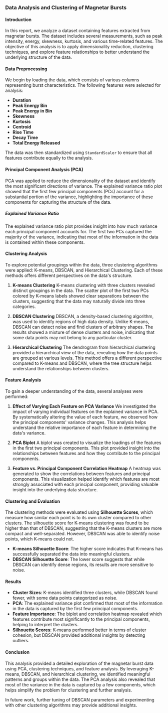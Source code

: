 ### Data Analysis and Clustering of Magnetar Bursts

#### Introduction
In this report, we analyze a dataset containing features extracted from magnetar bursts. The dataset includes several measurements, such as peak intensity, energy, skewness, kurtosis, and various time-related features. The objective of this analysis is to apply dimensionality reduction, clustering techniques, and explore feature relationships to better understand the underlying structure of the data.

#### Data Preprocessing
We begin by loading the data, which consists of various columns representing burst characteristics. The following features were selected for analysis:

- **Duration**
- **Peak Energy Bin**
- **Peak Energy in Bin**
- **Skewness**
- **Kurtosis**
- **Centroid**
- **Rise Time**
- **Decay Time**
- **Total Energy Released**

The data was then standardized using `StandardScaler` to ensure that all features contribute equally to the analysis.

#### Principal Component Analysis (PCA)
PCA was applied to reduce the dimensionality of the dataset and identify the most significant directions of variance. The explained variance ratio plot showed that the first few principal components (PCs) account for a substantial portion of the variance, highlighting the importance of these components for capturing the structure of the data.

##### Explained Variance Ratio
The explained variance ratio plot provides insight into how much variance each principal component accounts for. The first two PCs captured the majority of the variance, indicating that most of the information in the data is contained within these components.

#### Clustering Analysis
To explore potential groupings within the data, three clustering algorithms were applied: K-means, DBSCAN, and Hierarchical Clustering. Each of these methods offers different perspectives on the data's structure.

1. **K-means Clustering**
   K-means clustering with three clusters revealed distinct groupings in the data. The scatter plot of the first two PCs colored by K-means labels showed clear separations between the clusters, suggesting that the data may naturally divide into three categories.

2. **DBSCAN Clustering**
   DBSCAN, a density-based clustering algorithm, was used to identify regions of high data density. Unlike K-means, DBSCAN can detect noise and find clusters of arbitrary shapes. The results showed a mixture of dense clusters and noise, indicating that some data points may not belong to any particular cluster.

3. **Hierarchical Clustering**
   The dendrogram from hierarchical clustering provided a hierarchical view of the data, revealing how the data points are grouped at various levels. This method offers a different perspective compared to K-means and DBSCAN, where the tree structure helps understand the relationships between clusters.

#### Feature Analysis
To gain a deeper understanding of the data, several analyses were performed:

1. **Effect of Varying Each Feature on PCA Variance**
   We investigated the impact of varying individual features on the explained variance in PCA. By systematically altering the value of each feature, we observed how the principal components' variance changes. This analysis helps understand the relative importance of each feature in determining the data's variance.

2. **PCA Biplot**
   A biplot was created to visualize the loadings of the features in the first two principal components. This plot provided insight into the relationships between features and how they contribute to the principal components.

3. **Feature vs. Principal Component Correlation Heatmap**
   A heatmap was generated to show the correlations between features and principal components. This visualization helped identify which features are most strongly associated with each principal component, providing valuable insight into the underlying data structure.

#### Clustering and Evaluation
The clustering methods were evaluated using **Silhouette Scores**, which measure how similar each point is to its own cluster compared to other clusters. The silhouette score for K-means clustering was found to be higher than that of DBSCAN, suggesting that the K-means clusters are more compact and well-separated. However, DBSCAN was able to identify noise points, which K-means could not.

- **K-means Silhouette Score**: The higher score indicates that K-means has successfully separated the data into meaningful clusters.
- **DBSCAN Silhouette Score**: The lower score suggests that while DBSCAN can identify dense regions, its results are more sensitive to noise.

#### Results
- **Cluster Sizes**: K-means identified three clusters, while DBSCAN found fewer, with some data points categorized as noise.
- **PCA**: The explained variance plot confirmed that most of the information in the data is captured by the first few principal components.
- **Feature Importance**: The biplot and correlation heatmap revealed which features contribute most significantly to the principal components, helping to interpret the clusters.
- **Silhouette Scores**: K-means performed better in terms of cluster cohesion, but DBSCAN provided additional insights by detecting outliers.

#### Conclusion
This analysis provided a detailed exploration of the magnetar burst data using PCA, clustering techniques, and feature analysis. By leveraging K-means, DBSCAN, and hierarchical clustering, we identified meaningful patterns and groups within the data. The PCA analysis also revealed that most of the variance in the data is captured by a few components, which helps simplify the problem for clustering and further analysis.

In future work, further tuning of DBSCAN parameters and experimenting with other clustering algorithms may provide additional insights.
